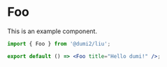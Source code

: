 # Foo

This is an example component.

```jsx
import { Foo } from '@dumi2/liu';

export default () => <Foo title="Hello dumi!" />;
```
